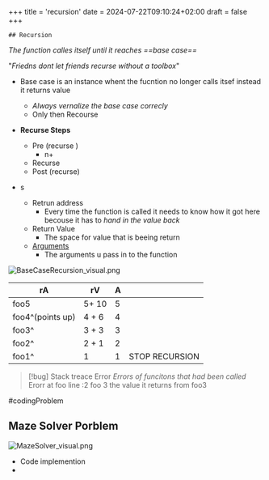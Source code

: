+++
title = 'recursion'
date = 2024-07-22T09:10:24+02:00
draft = false
+++

    ## Recursion 
*The function calles itself until it reaches ==base case==*



"*Friedns dont let friends recurse  without a toolbox*"


- Base case is an instance whent the fucntion no longer calls itsef instead it returns value 
	- *Always vernalize the base case correcly*
	- Only then Recourse 

- **Recurse Steps**

	- Pre (recurse )
		- n+
	- Recurse 
	- Post (recurse)


- s
	- Retrun address
		- Every time the function is called it needs to know how it got here becouse it has to *hand in the value back* 
	- Return Value 
		- The space for value that is beeing return 
	- [Arguments](/obisdian_ntoes/scriptss/Arguments.md) 
		- The arguments u pass in to the function 

![BaseCaseRecursion_visual.png](/Notes/BaseCaseRecursion_visual.png)



| rA               | rV  | A   |     |
| ---------------- | --- | --- | --- |
| foo5             | 5+ 10 | 5   |     |
| foo4^(points up) | 4 + 6   | 4   |     |
| foo3^            | 3 + 3    | 3   |     |
| foo2^            | 2 + 1    | 2   |     |
| foo1^            | 1   | 1    | STOP RECURSION     |

>[!bug] Stack treace Error
>	*Errors of funcitons that had been called*
>Erorr at foo line :2 
>foo 3 the value it returns from 
>foo3 


#codingProblem
## Maze Solver Porblem
![MazeSolver_visual.png](/Notes/MazeSolver_visual.png)
- Code implemention
- 